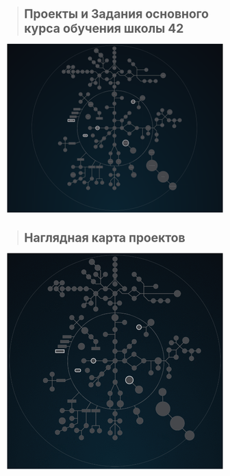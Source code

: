 
> # Проекты и Задания основного курса обучения школы 42  #


![42 Shool](./Holy_Graph.png)

> # Наглядная карта проектов #

![42 Shool](./highlighting_branches_Holy_Graph.gif)

